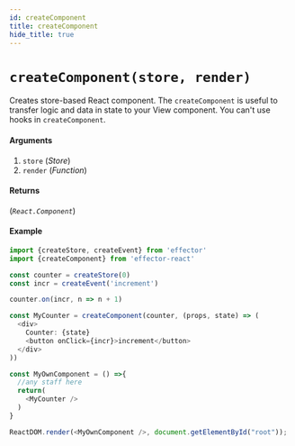 ```yaml
---
id: createComponent
title: createComponent
hide_title: true
---
```


# `createComponent(store, render)`

Creates store-based React component. The `createComponent` is useful to transfer logic and data in state to your View component. You can't use hooks in `createComponent`.

#### Arguments

1. `store` (_Store_)
2. `render` (_Function_)

#### Returns

(_`React.Component`_)

#### Example

```js
import {createStore, createEvent} from 'effector'
import {createComponent} from 'effector-react'

const counter = createStore(0)
const incr = createEvent('increment')

counter.on(incr, n => n + 1)

const MyCounter = createComponent(counter, (props, state) => (
  <div>
    Counter: {state}
    <button onClick={incr}>increment</button>
  </div>
))

const MyOwnComponent = () =>{
  //any staff here
  return(
    <MyCounter />
  )
}

ReactDOM.render(<MyOwnComponent />, document.getElementById("root"));
```
